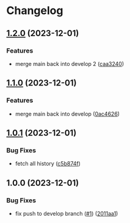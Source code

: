 # Changelog

## [1.2.0](https://github.com/tinogo/release-please-test/compare/v1.1.0...v1.2.0) (2023-12-01)


### Features

* merge main back into develop 2 ([caa3240](https://github.com/tinogo/release-please-test/commit/caa3240725c45d183769a31803240074522704b6))

## [1.1.0](https://github.com/tinogo/release-please-test/compare/v1.0.1...v1.1.0) (2023-12-01)


### Features

* merge main back into develop ([0ac4626](https://github.com/tinogo/release-please-test/commit/0ac46269c07f8f3af5c945b5ede9a18c78bc5b08))

## [1.0.1](https://github.com/tinogo/release-please-test/compare/v1.0.0...v1.0.1) (2023-12-01)


### Bug Fixes

* fetch all history ([c5b874f](https://github.com/tinogo/release-please-test/commit/c5b874f1c2f77628cc07b5d87c6047a1690e0271))

## 1.0.0 (2023-12-01)


### Bug Fixes

* fix push to develop branch ([#1](https://github.com/tinogo/release-please-test/issues/1)) ([2011aa1](https://github.com/tinogo/release-please-test/commit/2011aa1ea64876ac6230a9df73e2bbe47be707f8))
